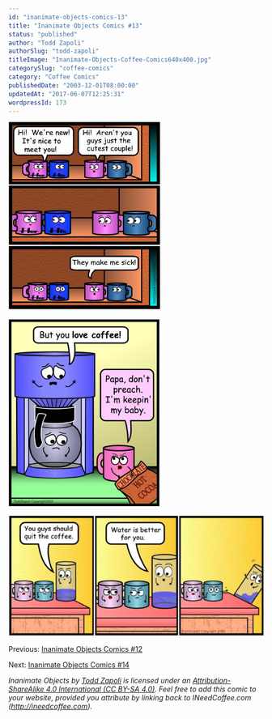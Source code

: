 ```yaml
---
id: "inanimate-objects-comics-13"
title: "Inanimate Objects Comics #13"
status: "published"
author: "Todd Zapoli"
authorSlug: "todd-zapoli"
titleImage: "Inanimate-Objects-Coffee-Comics640x400.jpg"
categorySlug: "coffee-comics"
category: "Coffee Comics"
publishedDate: "2003-12-01T08:00:00"
updatedAt: "2017-06-07T12:25:31"
wordpressId: 173
---
```


![comic make me sick](comic-make-me-sick1.jpg)

![comic papa preach](comic-papa-preach.jpg)

[![comic water is better](comic-water-sunday-650x307.jpg)](http://ineedcoffee.com/wp-content/uploads/2003/12/comic-water-sunday.jpg)

Previous: [Inanimate Objects Comics #12](http://ineedcoffee.com/inanimate-objects-comics-12/)

Next: [Inanimate Objects Comics #14](http://ineedcoffee.com/inanimate-objects-comics-14/)

*Inanimate Objects by [Todd Zapoli](http://ineedcoffee.com/) is licensed under an [Attribution-ShareAlike 4.0 International (CC BY-SA 4.0)](https://creativecommons.org/licenses/by-sa/4.0/). Feel free to add this comic to your website, provided you attribute by linking back to INeedCoffee.com (http://ineedcoffee.com).*